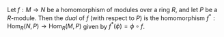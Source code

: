 Let $f: M \to N$ be a homomorphism of modules over a ring $R$, and let $P$ be a $R$-module. Then the *dual* of $f$ (with respect to $P$) is the homomorphism $f^*: \mathrm{Hom}_{R}(N, P) \to \mathrm{Hom}_{R}(M, P)$ given by $f^*(\phi) = \phi \circ f$.

